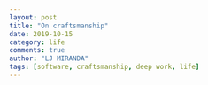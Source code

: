 ```yaml
---
layout: post
title: "On craftsmanship"
date: 2019-10-15
category: life
comments: true
author: "LJ MIRANDA"
tags: [software, craftsmanship, deep work, life]
---
```


